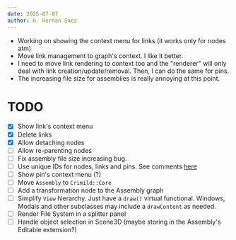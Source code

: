 ```yaml
---
date: 2025-07-07
author: H. Hernan Saez
---
```


- Working on showing the context menu for links (it works only for nodes atm)
- Move link management to graph's context. I like it better.
- I need to move link rendering to context too and the "renderer" will only deal with link creation/update/removal. Then, I can do the same for pins.
- The increasing file size for assemblies is really annoying at this point.

# TODO
- [x] Show link's context menu
- [x] Delete links
- [x] Allow detaching nodes
- [ ] Allow re-parenting nodes
- [ ] Fix assembly file size increasing bug.
- [ ] Use unique IDs for nodes, links and pins. See comments [here](./20250701_hhsaez.md)
- [ ] Show pin's context menu (?)
- [ ] Move `Assembly` to `Crimild::Core`
- [ ] Add a transformation node to the Assembly graph
- [ ] Simplify `View` hierarchy. Just have a `draw()` virtual functional. Windows, Modals and other subclasses may include a `drawContent` as needed.
- [ ] Render File System in a splitter panel
- [ ] Handle object selection in Scene3D (maybe storing in the Assembly's Editable extension?)
